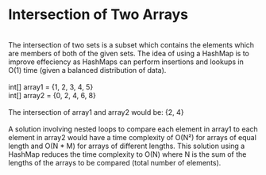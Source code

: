 # Intersection of Two Arrays
<br/>
The intersection of two sets is a subset which contains the elements which are members
of both of the given sets. The idea of using a HashMap is to improve effeciency as HashMaps
can perform insertions and lookups in O(1) time (given a balanced distribution of data).
<br/><br/>
int[] array1 = {1, 2, 3, 4, 5}<br/>
int[] array2 = {0, 2, 4, 6, 8}
<br/><br/>
The intersection of array1 and array2 would be: {2, 4}
<br/><br/>
A solution involving nested loops to compare each element in array1 to each element in array2 
would have a time complexity of O(N²) for arrays of equal length and O(N * M) for arrays of different
lengths. This solution using a HashMap reduces the time complexity to O(N) where N is the sum of the lengths of the arrays to be compared (total number of elements). 

